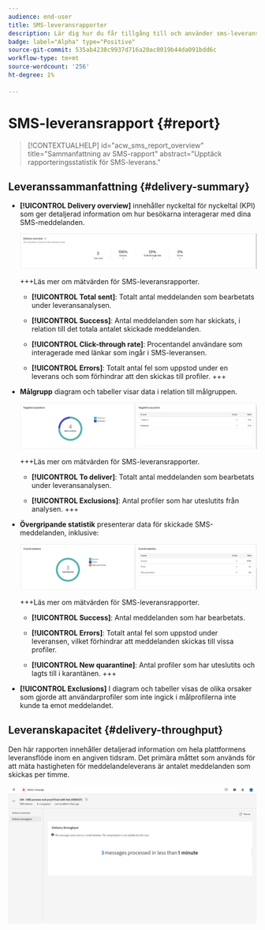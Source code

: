 ```yaml
---
audience: end-user
title: SMS-leveransrapporter
description: Lär dig hur du får tillgång till och använder sms-leveransrapporter
badge: label="Alpha" type="Positive"
source-git-commit: 535ab4238c9937d716a20ac8019b44da091bdd6c
workflow-type: tm+mt
source-wordcount: '256'
ht-degree: 1%

---
```


# SMS-leveransrapport {#report}

>[!CONTEXTUALHELP]
>id="acw_sms_report_overview"
>title="Sammanfattning av SMS-rapport"
>abstract="Upptäck rapporteringsstatistik för SMS-leverans."

## Leveranssammanfattning {#delivery-summary}

* **[!UICONTROL Delivery overview]** innehåller nyckeltal för nyckeltal (KPI) som ger detaljerad information om hur besökarna interagerar med dina SMS-meddelanden.

  ![](assets/reporting_sms_3.png)

  +++Läs mer om mätvärden för SMS-leveransrapporter.

   * **[!UICONTROL Total sent]**: Totalt antal meddelanden som bearbetats under leveransanalysen.

   * **[!UICONTROL Success]**: Antal meddelanden som har skickats, i relation till det totala antalet skickade meddelanden.

   * **[!UICONTROL Click-through rate]**: Procentandel användare som interagerade med länkar som ingår i SMS-leveransen.

   * **[!UICONTROL Errors]**: Totalt antal fel som uppstod under en leverans och som förhindrar att den skickas till profiler.
+++

* **Målgrupp** diagram och tabeller visar data i relation till målgruppen.

  ![](assets/reporting_sms_4.png)

  +++Läs mer om mätvärden för SMS-leveransrapporter.

   * **[!UICONTROL To deliver]**: Totalt antal meddelanden som bearbetats under leveransanalysen.

   * **[!UICONTROL Exclusions]**: Antal profiler som har uteslutits från analysen.
+++


* **Övergripande statistik** presenterar data för skickade SMS-meddelanden, inklusive:

  ![](assets/reporting_sms_5.png)

  +++Läs mer om mätvärden för SMS-leveransrapporter.

   * **[!UICONTROL Success]**: Antal meddelanden som har bearbetats.

   * **[!UICONTROL Errors]**: Totalt antal fel som uppstod under leveransen, vilket förhindrar att meddelanden skickas till vissa profiler.

   * **[!UICONTROL New quarantine]**: Antal profiler som har uteslutits och lagts till i karantänen.
+++

* **[!UICONTROL Exclusions]** I diagram och tabeller visas de olika orsaker som gjorde att användarprofiler som inte ingick i målprofilerna inte kunde ta emot meddelandet.

## Leveranskapacitet {#delivery-throughput}

Den här rapporten innehåller detaljerad information om hela plattformens leveransflöde inom en angiven tidsram. Det primära måttet som används för att mäta hastigheten för meddelandeleverans är antalet meddelanden som skickas per timme.

![](assets/reporting_sms_2.png)

